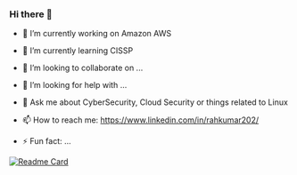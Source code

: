 ### Hi there 👋


- 🔭 I’m currently working on Amazon AWS
- 🌱 I’m currently learning CISSP
- 👯 I’m looking to collaborate on ...
- 🤔 I’m looking for help with ...
- 💬 Ask me about CyberSecurity, Cloud Security or things related to Linux
- 📫 How to reach me: https://www.linkedin.com/in/rahkumar202/

- ⚡ Fun fact: ...

[![Readme Card](https://github-readme-stats.vercel.app/api/?username=imrk51&&show_icons=true&theme=algolia)](https://github.com/imrk51/github-readme-stats)

